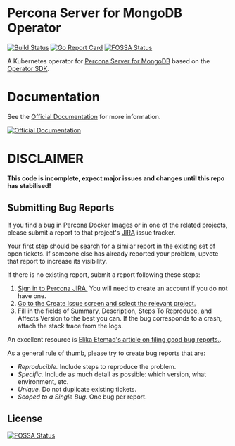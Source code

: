 # Percona Server for MongoDB Operator

[![Build Status](https://travis-ci.org/percona/percona-server-mongodb-operator.svg?branch=master)](https://travis-ci.org/percona/percona-server-mongodb-operator)
[![Go Report Card](https://goreportcard.com/badge/github.com/percona/percona-server-mongodb-operator)](https://goreportcard.com/report/github.com/percona/percona-server-mongodb-operator)
[![FOSSA Status](https://app.fossa.io/api/projects/git%2Bgithub.com%2Fpercona%2Fpercona-server-mongodb-operator.svg?type=shield)](https://app.fossa.io/projects/git%2Bgithub.com%2Fpercona%2Fpercona-server-mongodb-operator?ref=badge_shield)

A Kubernetes operator for [Percona Server for MongoDB](https://www.percona.com/software/mongo-database/percona-server-for-mongodb) based on the [Operator SDK](https://github.com/operator-framework/operator-sdk).

# Documentation
See the [Official Documentation](https://percona.github.io/percona-server-mongodb-operator/) for more information.

[![Official Documentation](https://via.placeholder.com/260x60/419bdc/FFFFFF/?text=Documentation)](https://percona.github.io/percona-server-mongodb-operator/)

# DISCLAIMER

**This code is incomplete, expect major issues and changes until this repo has stabilised!**

## Submitting Bug Reports

If you find a bug in Percona Docker Images or in one of the related projects, please submit a report to that project's [JIRA](https://jira.percona.com) issue tracker.

Your first step should be [search](https://jira.percona.com/issues/?jql=project%20%3D%20%22Cloud%20Dev%22)  for a similar report in the existing set of open tickets. If someone else has already reported your problem, upvote that report to increase its visibility.

If there is no existing report, submit a report following these steps:

1. [Sign in to Percona JIRA.](https://jira.percona.com/login.jsp) You will need to create an account if you do not have one.
2. [Go to the Create Issue screen and select the relevant project.](https://jira.percona.com/secure/CreateIssueDetails!init.jspa?pid=12500&issuetype=1&priority=3)
3. Fill in the fields of Summary, Description, Steps To Reproduce, and Affects Version to the best you can. If the bug corresponds to a crash, attach the stack trace from the logs.

An excellent resource is [Elika Etemad's article on filing good bug reports.](http://fantasai.inkedblade.net/style/talks/filing-good-bugs/).

As a general rule of thumb, please try to create bug reports that are:

- *Reproducible.* Include steps to reproduce the problem.
- *Specific.* Include as much detail as possible: which version, what environment, etc.
- *Unique.* Do not duplicate existing tickets.
- *Scoped to a Single Bug.* One bug per report.


## License
[![FOSSA Status](https://app.fossa.io/api/projects/git%2Bgithub.com%2Fpercona%2Fpercona-server-mongodb-operator.svg?type=large)](https://app.fossa.io/projects/git%2Bgithub.com%2Fpercona%2Fpercona-server-mongodb-operator?ref=badge_large)